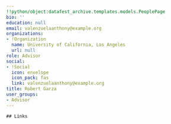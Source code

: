 ```yaml
---
!!python/object:datafest_archive.templates.models.PeoplePage
bio: ''
education: null
email: valenzuelaanthony@example.org
organizations:
- !Organization
  name: University of California, Los Angeles
  url: null
role: Advisor
social:
- !Social
  icon: envelope
  icon_pack: fas
  link: valenzuelaanthony@example.org
title: Robert Garza
user_groups:
- Advisor
---
```


    ## Links
    
